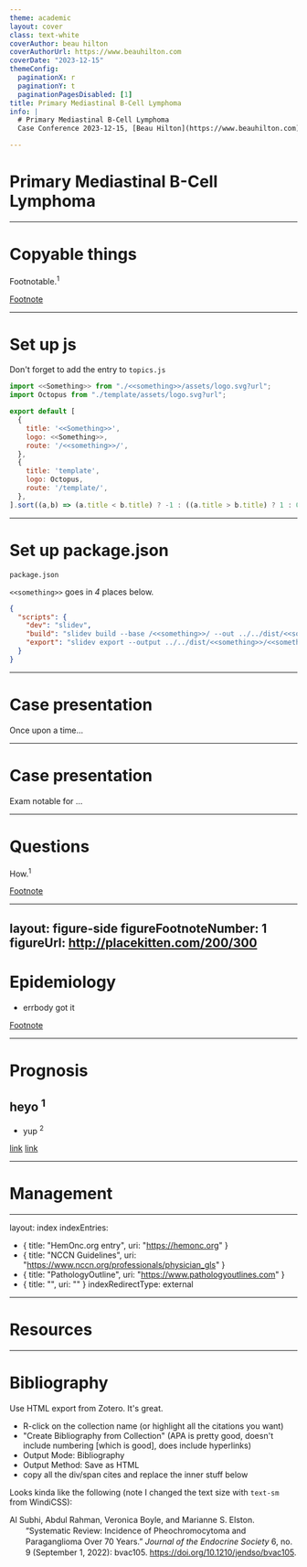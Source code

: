 ```yaml
---
theme: academic
layout: cover
class: text-white
coverAuthor: beau hilton
coverAuthorUrl: https://www.beauhilton.com
coverDate: "2023-12-15"
themeConfig:
  paginationX: r
  paginationY: t
  paginationPagesDisabled: [1]
title: Primary Mediastinal B-Cell Lymphoma
info: |
  # Primary Mediastinal B-Cell Lymphoma
  Case Conference 2023-12-15, [Beau Hilton](https://www.beauhilton.com)

---
```


# Primary Mediastinal B-Cell Lymphoma

---

# Copyable things

<v-clicks>

</v-clicks>

Footnotable.<sup>1</sup>

<Footnotes separator>
  <Footnote :number=1><a href="https://beauhilton.com" rel="noreferror" target="_blank">Footnote</a></Footnote>
</Footnotes>

---

# Set up js

Don't forget to add the entry to `topics.js`

```js {1,5-9}
import <<Something>> from "./<<something>>/assets/logo.svg?url";
import Octopus from "./template/assets/logo.svg?url";

export default [
  {
    title: '<<Something>>',
    logo: <<Something>>,
    route: '/<<something>>/',
  },
  {
    title: 'template',
    logo: Octopus,
    route: '/template/',
  },
].sort((a,b) => (a.title < b.title) ? -1 : ((a.title > b.title) ? 1 : 0))
```

---

# Set up package.json

`package.json`

`<<something>>` goes in *4* places below.

```json {4-5}
{
  "scripts": {
    "dev": "slidev",
    "build": "slidev build --base /<<something>>/ --out ../../dist/<<something>>",
    "export": "slidev export --output ../../dist/<<something>>/<<something>>.pdf"
  }
}

```

---

# Case presentation

Once upon a time...

---

# Case presentation

<v-clicks>

Exam notable for ...

</v-clicks>

---

# Questions

How.<sup>1</sup>

<Footnotes separator>
  <Footnote :number=1><a href="https://beauhilton.com">Footnote</a></Footnote>
</Footnotes>

---
layout: figure-side
figureFootnoteNumber: 1
figureUrl: http://placekitten.com/200/300
---


# Epidemiology

<v-clicks>

- errbody got it

</v-clicks>


<Footnotes separator>
  <Footnote :number=1><a href="https://beauhilton.com">Footnote</a></Footnote>
</Footnotes>

---

# Prognosis

<v-clicks>

## heyo <sup>1</sup>

- yup <sup>2</sup>

</v-clicks>

<Footnotes separator>
  <Footnote :number=1><a href="https://doi.org/10.1210/jc.2018-01968">link</a></Footnote>
  <Footnote :number=2><a href="https://doi.org/10.3803%2FEnM.2020.35.1.157">link</a></Footnote>
</Footnotes>

---

# Management

---
layout: index
indexEntries:
  - { title: "HemOnc.org entry", uri: "https://hemonc.org" }
  - { title: "NCCN Guidelines", uri: "https://www.nccn.org/professionals/physician_gls" }
  - { title: "PathologyOutline", uri: "https://www.pathologyoutlines.com" }
  - { title: "", uri: "" }
indexRedirectType: external
---

# Resources

---

# Bibliography

Use HTML export from Zotero.
It's great.

- R-click on the collection name (or highlight all the citations you want)
- "Create Bibliography from Collection" (APA is pretty good, doesn't include numbering [which is good], does include hyperlinks)
- Output Mode: Bibliography
- Output Method: Save as HTML
- copy all the div/span cites and replace the inner stuff below

Looks kinda like the following
(note I changed the text size with `text-sm` from WindiCSS):

<div class="csl-bib-body text-sm" style="line-height: 1.35; margin-left: 2em; text-indent:-2em;">

  <div class="csl-entry">Al Subhi, Abdul Rahman, Veronica Boyle, and Marianne S. Elston. “Systematic Review: Incidence of Pheochromocytoma and Paraganglioma Over 70 Years.” <i>Journal of the Endocrine Society</i> 6, no. 9 (September 1, 2022): bvac105. <a href="https://doi.org/10.1210/jendso/bvac105">https://doi.org/10.1210/jendso/bvac105</a>.</div>
  <span class="Z3988" title="url_ver=Z39.88-2004&amp;ctx_ver=Z39.88-2004&amp;rfr_id=info%3Asid%2Fzotero.org%3A2&amp;rft_id=info%3Adoi%2F10.1210%2Fjendso%2Fbvac105&amp;rft_id=info%3Apmid%2F35919261&amp;rft_val_fmt=info%3Aofi%2Ffmt%3Akev%3Amtx%3Ajournal&amp;rft.genre=article&amp;rft.atitle=Systematic%20Review%3A%20Incidence%20of%20Pheochromocytoma%20and%20Paraganglioma%20Over%2070%20Years&amp;rft.jtitle=Journal%20of%20the%20Endocrine%20Society&amp;rft.stitle=J%20Endocr%20Soc&amp;rft.volume=6&amp;rft.issue=9&amp;rft.aufirst=Abdul%20Rahman&amp;rft.aulast=Al%20Subhi&amp;rft.au=Abdul%20Rahman%20Al%20Subhi&amp;rft.au=Veronica%20Boyle&amp;rft.au=Marianne%20S.%20Elston&amp;rft.date=2022-09-01&amp;rft.pages=bvac105&amp;rft.issn=2472-1972&amp;rft.language=eng"></span>

</div>
